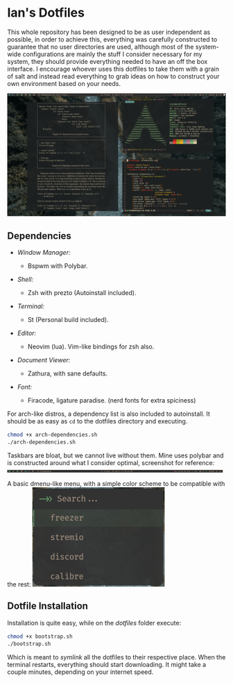 # Ian's Dotfiles

This whole repository has been designed to be as user independent as possible,
in order to achieve this, everything was carefully constructed to guarantee that
no user directories are used, although most of the system-wide configurations
are mainly the stuff I consider necessary for my system, they should provide
everything needed to have an off the box interface. I encourage whoever uses
this dotfiles to take them with a grain of salt and instead read everything to
grab ideas on how to construct your own environment based on your needs.

![alt text](screenshots/term.png?raw=true "Random terminals")

## Dependencies

- *Window Manager:*

  - Bspwm with Polybar.

- *Shell:*

  - Zsh with prezto (Autoinstall included).

- *Terminal:*

  - St (Personal build included).

- *Editor:*

  - Neovim (lua). Vim-like bindings for zsh also.

- *Document Viewer:*

  - Zathura, with sane defaults.

- *Font:*
  - Firacode, ligature paradise. (nerd fonts for extra spiciness)

For arch-like distros, a dependency list is also included to autoinstall.
It should be as easy as `cd` to the dotfiles directory and executing.

```sh
chmod +x arch-dependencies.sh
./arch-dependencies.sh
```

Taskbars are bloat, but we cannot live without them. Mine uses polybar and is
constructed around what I consider optimal, screenshot for reference:
![alt text](screenshots/polybar.png?raw=true "Taskbar")

A basic dmenu-like menu, with a simple color scheme to be compatible with the
rest:
![alt text](screenshots/rofi.png?raw=true "Menu")


## Dotfile Installation

Installation is quite easy, while on the *dotfiles* folder execute:

```sh
chmod +x bootstrap.sh
./bootstrap.sh
```

Which is meant to *symlink* all the dotfiles to their respective place. When the
terminal restarts, everything should start downloading. It might take a couple
minutes, depending on your internet speed.
